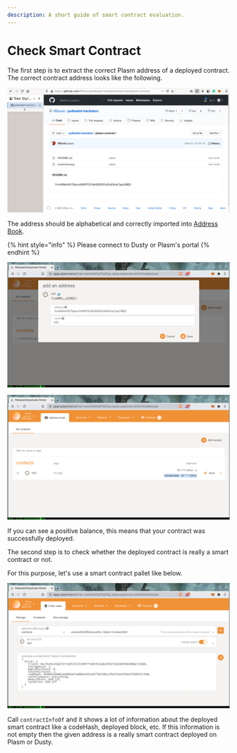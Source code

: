 ```yaml
---
description: A short guide of smart contract evaluation.
---
```


# Check Smart Contract

The first step is to extract the correct Plasm address of a deployed contract. The correct contract address looks like the following.

![Contract address deployed on Dusty network.](../.gitbook/assets/hackathon01.png)

The address should be alphabetical and correctly imported into [Address Book](https://apps.plasmnet.io/#/addresses).

{% hint style="info" %}
Please connect to Dusty or Plasm's portal
{% endhint %}

![Click &quot;Save&quot;](../.gitbook/assets/hackathon02.png)

![The contract address has positive balance.](../.gitbook/assets/hackathon03.png)

If you can see a positive balance, this means that your contract was successfully deployed.

The second step is to check whether the deployed contract is really a smart contract or not.

For this purpose, let's use a smart contract pallet like below.

![Information about alive smart contracts on chain.](../.gitbook/assets/hackathon04.png)

Call `contractInfoOf` and it shows a lot of information about the deployed smart contract like a codeHash, deployed block, etc. If this information is not empty then the given address is a really smart contract deployed on Plasm or Dusty.

